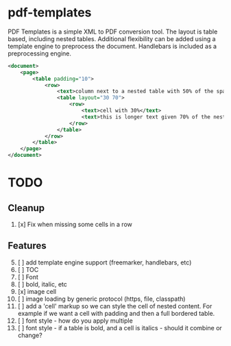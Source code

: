 # pdf-templates
PDF Templates is a simple XML to PDF conversion tool.  The layout 
is table based, including nested tables.  Additional flexibility 
can be added using a template engine to preprocess the document.
Handlebars is included as a preprocessing engine.


```xml
<document>
    <page>
        <table padding="10">
            <row>
                <text>column next to a nested table with 50% of the space</text>
                <table layout="30 70">
                    <row>
                        <text>cell with 30%</text>
                        <text>this is longer text given 70% of the nested table space</text>
                    </row>
                </table>
            </row>
        </table>
    </page>
</document>
```

# TODO
## Cleanup
1. [x] Fix when missing some cells in a row

## Features
5. [ ] add template engine support (freemarker, handlebars, etc)
6. [ ] TOC
7. [ ] Font
8. [ ] bold, italic, etc
9. [x] image cell
10. [ ] image loading by generic protocol (https, file, classpath)
11. [ ] add a 'cell' markup so we can style the cell of nested content. 
For example if we want a cell with padding and then a full bordered table.
12. [ ] font style - how do you apply multiple
13. [ ] font style - if a table is bold, and a cell is italics - should it 
combine or change?
